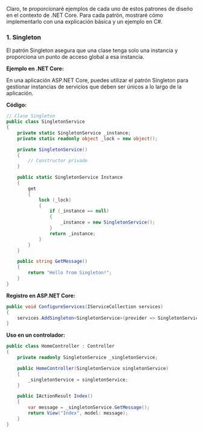 Claro, te proporcionaré ejemplos de cada uno de estos patrones de diseño en el contexto de .NET Core. Para cada patrón, mostraré cómo implementarlo con una explicación básica y un ejemplo en C#.

### **1. Singleton**

El patrón Singleton asegura que una clase tenga solo una instancia y proporciona un punto de acceso global a esa instancia.

**Ejemplo en .NET Core:**

En una aplicación ASP.NET Core, puedes utilizar el patrón Singleton para gestionar instancias de servicios que deben ser únicos a lo largo de la aplicación.

**Código:**

```csharp
// Clase Singleton
public class SingletonService
{
    private static SingletonService _instance;
    private static readonly object _lock = new object();

    private SingletonService()
    {
        // Constructor privado
    }

    public static SingletonService Instance
    {
        get
        {
            lock (_lock)
            {
                if (_instance == null)
                {
                    _instance = new SingletonService();
                }
                return _instance;
            }
        }
    }

    public string GetMessage()
    {
        return "Hello from Singleton!";
    }
}
```

**Registro en ASP.NET Core:**

```csharp
public void ConfigureServices(IServiceCollection services)
{
    services.AddSingleton<SingletonService>(provider => SingletonService.Instance);
}
```

**Uso en un controlador:**

```csharp
public class HomeController : Controller
{
    private readonly SingletonService _singletonService;

    public HomeController(SingletonService singletonService)
    {
        _singletonService = singletonService;
    }

    public IActionResult Index()
    {
        var message = _singletonService.GetMessage();
        return View("Index", model: message);
    }
}
```
